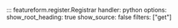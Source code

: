 ::: featureform.register.Registrar
    handler: python
    options:
        show_root_heading: true
        show_source: false
        filters: ["get"]